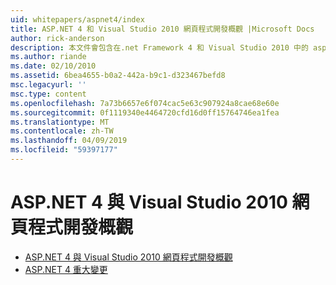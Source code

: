 ```yaml
---
uid: whitepapers/aspnet4/index
title: ASP.NET 4 和 Visual Studio 2010 網頁程式開發概觀 |Microsoft Docs
author: rick-anderson
description: 本文件會包含在.net Framework 4 和 Visual Studio 2010 中的 asp.net 提供許多新功能的概觀。
ms.author: riande
ms.date: 02/10/2010
ms.assetid: 6bea4655-b0a2-442a-b9c1-d323467befd8
msc.legacyurl: ''
msc.type: content
ms.openlocfilehash: 7a73b6657e6f074cac5e63c907924a8cae68e60e
ms.sourcegitcommit: 0f1119340e4464720cfd16d0ff15764746ea1fea
ms.translationtype: MT
ms.contentlocale: zh-TW
ms.lasthandoff: 04/09/2019
ms.locfileid: "59397177"
---
```

# <a name="aspnet-4-and-visual-studio-2010-web-development-overview"></a>ASP.NET 4 與 Visual Studio 2010 網頁程式開發概觀

- [ASP.NET 4 與 Visual Studio 2010 網頁程式開發概觀](overview.md)
- [ASP.NET 4 重大變更](breaking-changes.md)
